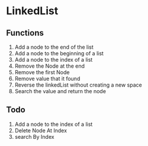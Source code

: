 # LinkedList

## Functions

1. Add a node to the end of the list
2. Add a node to the beginning of a list
3. Add a node to the index of a list
4. Remove the Node at the end
5. Remove the first Node
6. Remove value that it found
7. Reverse the linkedList without creating a new space
8. Search the value and return the node

## Todo

1. Add a node to the index of a list
2. Delete Node At Index
3. search By Index
